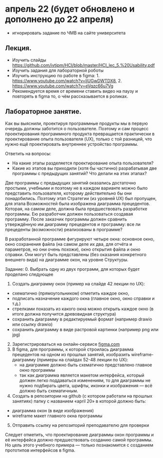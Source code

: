 # апрель 22 (будет обновлено и дополнено до 22 апреля)

- игнорировать задание по ЧМВ на сайте университета

## Лекция.
- Изучить слайды https://github.com/ivtipm/HCI/blob/master/HCI_lec_5.%20Usability.pdf
- Изучить задания для лабораторной роботы
- Изучить инструкцию по работе в figma: 1. https://www.youtube.com/watch?v=ljUGwDWTDX8, 2. https://www.youtube.com/watch?v=eVqzc66u7Vg
- Рекомендуется время от времени ставить видео на паузу и повторять в figma то, о чём рассказывается в роликах.

## Лабораторное занятие.

Как вы выяснили, проектируя программные продукты мы в первую очередь должны заботится о пользователе. Поэтому и сам процесс проектирования программного продукта превращается практически в проектирование опыта пользователя (UX), только с той разницей, что нужно ещё проектировать внутреннее устройство программы.

Ответить на вопросы:
- На какие этапы разделяется проектирование опыта пользователя?
- Какие из этапов вы приходили (хотя бы частично) разрабатывая две программы с предыдущих занятий? Что делали на этих этапах?

Две программы с предыдущих занятий оказались достаточно простыми, учебными и поэтому не в каждом варианте можно было представить пользователя, которому действительно бы они понадобились. Поэтому этап Стратегии (из уровней UX) был пропущен, для этапа Возможностей была изображена диаграмма прецедентов. Которая, на самом деле, должна была предшествовать разработке программы. Ею разработчик должен пользоваться создавая программу. После заказчик программы должен сравнить утверждённую им диаграмму прецедентов и программу: все ли прецеденты (возможности) реализованы в программе?

В разработанной программе фигурируют четыре окна: основное окно, окно сохранения файла (на самом деле их два, для отчёта и параметров, но они очень похожи), окно открытия файла и окно справки. Они могут быть представлены (без оказания конкретного внешнего вида) на диаграмме окон, на уровне Структуры.

Задание:
0. Выбрать одну из двух программ, для которых будет проделано следующее
1. Создать диаграмму окон (пример на слайде 42 лекции по UX):
  - схематично (прямоугольником) отметить каждое окно,
  - подписать назначение каждого окна (главное окно, окно справки и т.д.)
  - стрелками показать из какого окна можно открыть каждое окно (в итоге должна получится древовидная структура)
  - сохранить диаграмму в редактируемый формат (например drawio или ссылку drawio)
  - сохранить диаграмму в виде растровой картинки (например png или jpg)
2. Зарегистрироваться на онлайн-сервисе [figma.com](https://www.figma.com/)
3. В figma, для программы, к которой строилась диаграмма прецедентов на одном из прошлых занятий, изобразить wireframe-диаграмму (примеры на слайдах 52-48 лекции по UX):
	- на диаграмме должно быть схематично представлено главное окно программы
	- так как диаграмма является макетом интерфейса, который должен легко 	поддаваться изменениям, то для диаграммы не нужно подбирать цвета, 	шрифты, иконки и изображения — всё должно быть схематичным.
4. Создать в репозитории на github (с котором работали на прошлых занятиях) папку с названием «april 20» в которой должно быть:
- диаграмма окон (в виде изображения)
- wireframe макет главного окна программы
5. Отправить ссылку на репозиторий преподавателю для проверки


Следует отметить, что проектирование диаграммы окон программы и её интерфейса должно предшествовать созданию самой программы. Но цель этого учебного примера — только познакомится с созданием прототипов интерфейсов в figma.








<!-- 1. программа для генерации паролей
2. программа для вычисление длины тормозного пути
3. программа для предсказания числа заражённых
4. программа для определения количества лекарства в крови (организме) из времени полувыведения
5. программа для вычисления цены с учётом инфляции
6. Вычисление местного звёздного времени
7. Уравнение времени для солнечных часов
8. конвертер валют
9. перевод единиц измерения
10.
0. свой вариант (требуется предварительное согласование с преподавателем) -->
